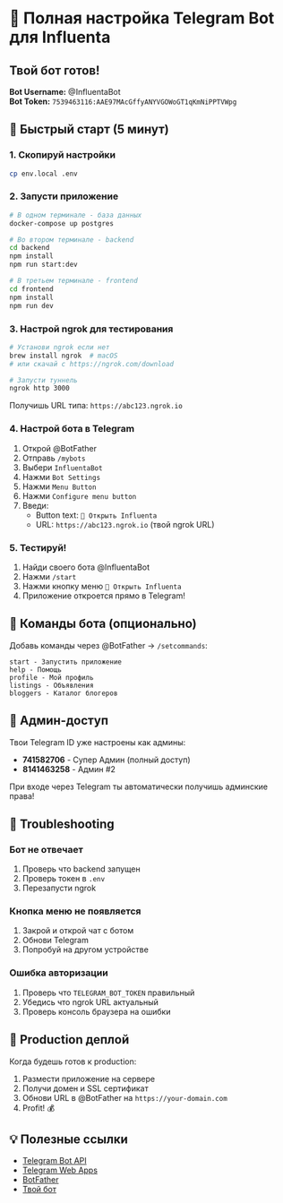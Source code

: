 # 🤖 Полная настройка Telegram Bot для Influenta

## Твой бот готов!

**Bot Username:** @InfluentaBot  
**Bot Token:** `7539463116:AAE97MAcGffyANYVGOWoGT1qKmNiPPTVWpg`

## 🚀 Быстрый старт (5 минут)

### 1. Скопируй настройки
```bash
cp env.local .env
```

### 2. Запусти приложение
```bash
# В одном терминале - база данных
docker-compose up postgres

# Во втором терминале - backend
cd backend
npm install
npm run start:dev

# В третьем терминале - frontend
cd frontend
npm install
npm run dev
```

### 3. Настрой ngrok для тестирования
```bash
# Установи ngrok если нет
brew install ngrok  # macOS
# или скачай с https://ngrok.com/download

# Запусти туннель
ngrok http 3000
```

Получишь URL типа: `https://abc123.ngrok.io`

### 4. Настрой бота в Telegram

1. Открой @BotFather
2. Отправь `/mybots`
3. Выбери `InfluentaBot`
4. Нажми `Bot Settings`
5. Нажми `Menu Button`
6. Нажми `Configure menu button`
7. Введи:
   - Button text: `🚀 Открыть Influenta`
   - URL: `https://abc123.ngrok.io` (твой ngrok URL)

### 5. Тестируй!

1. Найди своего бота @InfluentaBot
2. Нажми `/start`
3. Нажми кнопку меню `🚀 Открыть Influenta`
4. Приложение откроется прямо в Telegram!

## 📱 Команды бота (опционально)

Добавь команды через @BotFather → `/setcommands`:

```
start - Запустить приложение
help - Помощь
profile - Мой профиль
listings - Объявления
bloggers - Каталог блогеров
```

## 🔐 Админ-доступ

Твои Telegram ID уже настроены как админы:
- **741582706** - Супер Админ (полный доступ)
- **8141463258** - Админ #2

При входе через Telegram ты автоматически получишь админские права!

## 🐛 Troubleshooting

### Бот не отвечает
1. Проверь что backend запущен
2. Проверь токен в `.env`
3. Перезапусти ngrok

### Кнопка меню не появляется
1. Закрой и открой чат с ботом
2. Обнови Telegram
3. Попробуй на другом устройстве

### Ошибка авторизации
1. Проверь что `TELEGRAM_BOT_TOKEN` правильный
2. Убедись что ngrok URL актуальный
3. Проверь консоль браузера на ошибки

## 🚀 Production деплой

Когда будешь готов к production:

1. Размести приложение на сервере
2. Получи домен и SSL сертификат
3. Обнови URL в @BotFather на `https://your-domain.com`
4. Profit! 💰

## 💡 Полезные ссылки

- [Telegram Bot API](https://core.telegram.org/bots/api)
- [Telegram Web Apps](https://core.telegram.org/bots/webapps)
- [BotFather](https://t.me/botfather)
- [Твой бот](https://t.me/InfluentaBot)
